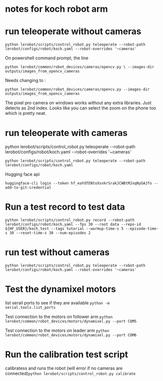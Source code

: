 # notes for koch robot arm

# run teleoperate without cameras

`python lerobot/scripts/control_robot.py teleoperate --robot-path lerobot/configs/robot/koch.yaml --robot-overrides '~cameras'` 

On powershell command prompt, the line 

`python lerobot/common/robot_devices/cameras/opencv.py \
    --images-dir outputs/images_from_opencv_cameras`

Needs changing to : 

`python lerobot/common/robot_devices/cameras/opencv.py --images-dir outputs/images_from_opencv_cameras`

The pixel pro camera on windows works without any extra libraries.  Just detects as 2nd index. Looks like you can select the zoom on the phone too which is pretty neat. 

# run teleoperate with cameras

python lerobot/scripts/control_robot.py teleoperate --robot-path lerobot/configs/robot/koch.yaml --robot-overrides '~cameras'

`python lerobot/scripts/control_robot.py teleoperate --robot-path lerobot/configs/robot/koch.yaml`

Hugging face api

`huggingface-cli login --token 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 --add-to-git-credential`

# Run a test record to test data 

`python lerobot/scripts/control_robot.py record --robot-path lerobot/configs/robot/koch.yaml --fps 30 --root data --repo-id ${HF_USER}/koch_test --tags tutorial --warmup-time-s 5 --episode-time-s 30 --reset-time-s 30 --num-episodes 2`

# run test without cameras 
`python lerobot/scripts/control_robot.py teleoperate --robot-path lerobot/configs/robot/koch.yaml --robot-overrides '~cameras'` 

# Test the dynamixel motors

list serail ports to see if they are available `python -m serial.tools.list_ports`

Test connection to the motors on follower arm `python lerobot/common/robot_devices/motors/dynamixel.py --port COM5`  

Test connection to the motors on leader arm `python lerobot/common/robot_devices/motors/dynamixel.py --port COM6`


# Run the calibration test script 

calibratess and runs the robot (will error if no cameras are connected)`python lerobot/scripts/control_robot.py calibrate`

